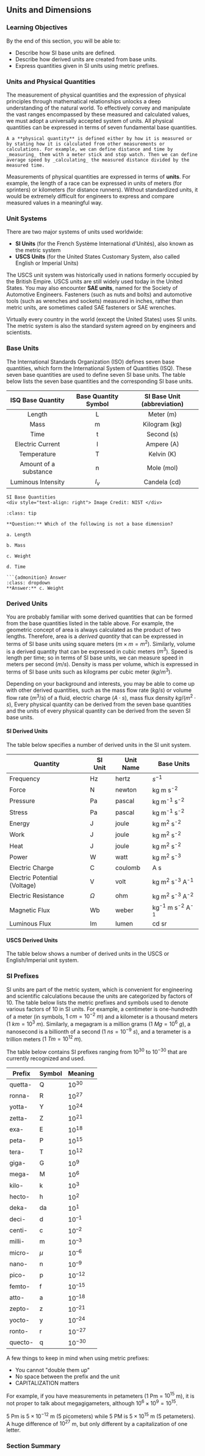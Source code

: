 ## Units and Dimensions

### Learning Objectives

By the end of this section, you will be able to:

 * Describe how SI base units are defined.
 * Describe how derived units are created from base units.
 * Express quantities given in SI units using metric prefixes.

### Units and Physical Quantities

The measurement of physical quantities and the expression of physical principles through mathematical relationships unlocks a deep understanding of the natural world. To effectively convey and manipulate the vast ranges encompassed by these measured and calculated values, we must adopt a universally accepted system of units. All physical quantities can be expressed in terms of seven fundamental base quantities.

```{note}
A a **physical quantity** is defined either by how it is measured or by stating how it is calculated from other measurements or calculations. For example, we can define distance and time by _measuring_ them with a meter stick and stop watch. Then we can define average speed by _calculating_ the measured distance divided by the measured time.
```

Measurements of physical quantities are expressed in terms of **units**. For example, the length of a race can be expressed in units of meters (for sprinters) or kilometers (for distance runners). Without standardized units, it would be extremely difficult for engineers to express and compare measured values in a meaningful way.

### Unit Systems

There are two major systems of units used worldwide:

 * **SI Units** (for the French Système International d’Unités), also known as the metric system
 * **USCS Units** (for the United States Customary System, also called English or Imperial Units)

The USCS unit system was historically used in nations formerly occupied by the British Empire. USCS units are still widely used today in the United States. You may also encounter **SAE units**, named for the Society of Automotive Engineers. Fasteners (such as nuts and bolts) and automotive tools (such as wrenches and sockets) measured in inches, rather than metric units, are sometimes called SAE fasteners or SAE wrenches.

Virtually every country in the world (except the United States) uses SI units. The metric system is also the standard system agreed on by engineers and scientists.

### Base Units

The International Standards Organization (ISO) defines seven base quantities, which form the International System of Quantities (ISQ). These seven base quantities are used to define seven SI base units. The table below lists the seven base quantities and the corresponding SI base units.

| ISQ Base Quantity | Base Quantity Symbol | SI Base Unit (abbreviation) |
| :---: | :---:| :---: | 
| Length | L | Meter (m) |
| Mass | m | Kilogram (kg) |
| Time | t | Second (s) |
| Electric Current | I | Ampere (A) |
| Temperature | T | Kelvin (K) |
| Amount of a substance | n | Mole (mol) |
| Luminous Intensity | $I_v$ | Candela (cd) |

```{figure} images/si_illustration_constants_colour_full.png
SI Base Quantities
<div style="text-align: right"> Image Credit: NIST </div>
```

```{admonition} **Worked Example**
:class: tip

**Question:** Which of the following is not a base dimension?

a. Length

b. Mass

c. Weight

d. Time

```{admonition} Answer
:class: dropdown
**Answer:** c. Weight
```

### Derived Units

You are probably familiar with some derived quantities that can be formed from the base quantities listed in the table above. For example, the geometric concept of area is always calculated as the product of two lengths. Therefore, area is a _derived quantity_ that can be expressed in terms of SI base units using square meters ($m \times m = m^2$). Similarly, volume is a derived quantity that can be expressed in cubic meters ($m^3$). Speed is length per time; so in terms of SI base units, we can measure speed in meters per second ($m/s$). Density is mass per volume, which is expressed in terms of SI base units such as kilograms per cubic meter ($kg/m^3$).

Depending on your background and interests, you may be able to come up with other derived quantities, such as the mass flow rate ($kg/s$) or volume flow rate ($m^{3}/s$) of a fluid, electric charge ($A \cdot s$), mass flux density $kg/(m^2 \cdot s)$, Every physical quantity can be derived from the seven base quantities and the units of every physical quantity can be derived from the seven SI base units.

#### SI Derived Units

The table below specifies a number of derived units in the SI unit system.

| Quantity | SI Unit | Unit Name | Base Units |
| --- | --- | --- | --- |
| Frequency | Hz | hertz | $s^{-1}$ |
| Force | N | newton | kg m s<sup>-2</sup> |
| Pressure | Pa | pascal | kg m<sup>-1</sup> s<sup>-2</sup> |
| Stress | Pa | pascal | kg m<sup>-1</sup> s<sup>-2</sup> |
| Energy | J | joule | kg m<sup>2</sup> s<sup>-2</sup> |
| Work | J | joule | kg m<sup>2</sup> s<sup>-2</sup> |
| Heat | J | joule | kg m<sup>2</sup> s<sup>-2</sup> |
| Power | W | watt | kg m<sup>2</sup> s<sup>-3</sup> |
| Electric Charge | C | coulomb | A s |
| Electric Potential (Voltage) | V | volt | kg m<sup>2</sup> s<sup>-3</sup> A<sup>-1</sup> |
| Electric Resistance | $\Omega$ | ohm | kg m<sup>2</sup> s<sup>-3</sup> A<sup>-2</sup> |
| Magnetic Flux | Wb | weber | kg<sup>-1</sup> m s<sup>-2</sup> A<sup>-1</sup> |
| Luminous Flux | lm | lumen | cd sr |

#### USCS Derived Units

The table below shows a number of derived units in the USCS or English/Imperial unit system.

### SI Prefixes

SI units are part of the metric system, which is convenient for engineering and scientific calculations because the units are categorized by factors of 10. The table below lists the metric prefixes and symbols used to denote various factors of 10 in SI units. For example, a centimeter is one-hundredth of a meter (in symbols, $1 \ cm = 10^{-2} \ m$) and a kilometer is a thousand meters ($1 \ km = 10^3 \ m$). Similarly, a megagram is a million grams ($1 \ Mg = 10^6 \ g$), a nanosecond is a billionth of a second ($1 \ ns = 10^{-9} \ s$), and a terameter is a trillion meters ($1 \ Tm = 10^{12} \ m$).

The table below contains SI prefixes ranging from $10^{30}$ to $10^{−30}$ that are currently recognized and used.

| **Prefix** | **Symbol** | **Meaning** |
| --- | --- | --- |
| quetta- |	Q |	$10^{30}$ |
| ronna- | R | $10^{27}$ |
| yotta- | Y | $10^{24}$ |
| zetta- | Z | $10^{21}$ |
| exa- | E | $10^{18}$ |
| peta- | P | $10^{15}$ |
| tera- | T | $10^{12}$ |
| giga- | G | $10^{9}$ |
| mega- | M | $10^{6}$ |
| kilo- | k | $10^{3}$ |
| hecto- | h | $10^{2}$ |
| deka- | da | $10^{1}$ |
| deci- | d | $10^{–1}$ |
| centi- | c | $10^{–2}$ |
| milli- | m | $10^{–3}$ |
| micro- | $\mu$ | $10^{–6}$ |
| nano- | n | $10^{–9}$ |
| pico- | p | $10^{–12}$ |
| femto- | f | $10^{–15}$ |
| atto- | a | $10^{–18}$ |
| zepto- | z | $10^{–21}$ |
| yocto- | y | $10^{–24}$ |
| ronto- | r | $10^{-27}$ |
| quecto- | q |	$10^{-30}$ |

A few things to keep in mind when using metric prefixes:

 * You cannot "double them up"
 * No space between the prefix and the unit
 * CAPITALIZATION matters

For example, if you have measurements in petameters (1 Pm = $10^{15}$ m), it is not proper to talk about megagigameters, although $10^6 \times 10^9 = 10^{15}$.

5 Pm is $5 \times 10^{-12}$ m (5 picometers) while 5 PM is $5 \times 10^{15}$ m (5 petameters). A huge difference of $10^{27}$ m, but only different by a capitalization of one letter.

### Section Summary
